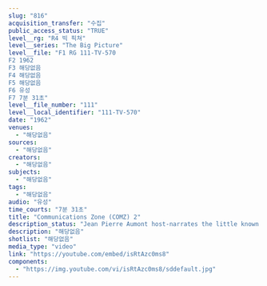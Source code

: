 ```yaml
---
slug: "816"
acquisition_transfer: "수집"
public_access_status: "TRUE"
level__rg: "R4 빅 픽쳐"
level__series: "The Big Picture"
level__file: "F1 RG 111-TV-570
F2 1962
F3 해당없음
F4 해당없음
F5 해당없음
F6 유성
F7 7분 31초"
level__file_number: "111"
level__local_identifier: "111-TV-570"
date: "1962"
venues: 
  - "해당없음"
sources: 
  - "해당없음"
creators: 
  - "해당없음"
subjects: 
  - "해당없음"
tags: 
  - "해당없음"
audio: "유성"
time_courts: "7분 31초"
title: "Communications Zone (COMZ) 2"
description_status: "Jean Pierre Aumont host-narrates the little known story of the Army`s vast logistical network COMZ: Communications Zone, US Army, Europe."
description: "해당없음"
shotlist: "해당없음"
media_type: "video"
link: "https://youtube.com/embed/isRtAzc0ms8"
components: 
  - "https://img.youtube.com/vi/isRtAzc0ms8/sddefault.jpg"
---
```

